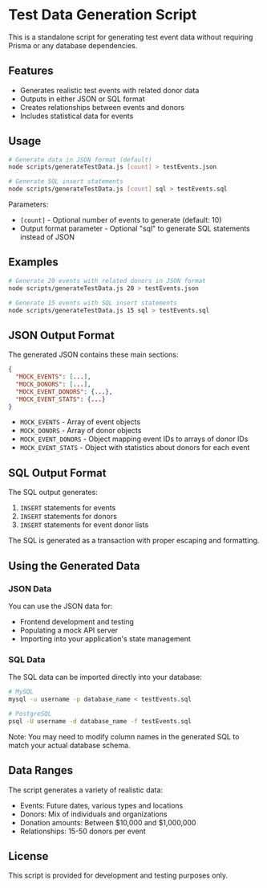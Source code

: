 # Test Data Generation Script

This is a standalone script for generating test event data without requiring Prisma or any database dependencies.

## Features

- Generates realistic test events with related donor data
- Outputs in either JSON or SQL format
- Creates relationships between events and donors
- Includes statistical data for events

## Usage

```bash
# Generate data in JSON format (default)
node scripts/generateTestData.js [count] > testEvents.json

# Generate SQL insert statements
node scripts/generateTestData.js [count] sql > testEvents.sql
```

Parameters:
- `[count]` - Optional number of events to generate (default: 10)
- Output format parameter - Optional "sql" to generate SQL statements instead of JSON

## Examples

```bash
# Generate 20 events with related donors in JSON format
node scripts/generateTestData.js 20 > testEvents.json

# Generate 15 events with SQL insert statements
node scripts/generateTestData.js 15 sql > testEvents.sql
```

## JSON Output Format

The generated JSON contains these main sections:

```json
{
  "MOCK_EVENTS": [...],
  "MOCK_DONORS": [...],
  "MOCK_EVENT_DONORS": {...},
  "MOCK_EVENT_STATS": {...}
}
```

- `MOCK_EVENTS` - Array of event objects
- `MOCK_DONORS` - Array of donor objects
- `MOCK_EVENT_DONORS` - Object mapping event IDs to arrays of donor IDs
- `MOCK_EVENT_STATS` - Object with statistics about donors for each event

## SQL Output Format

The SQL output generates:

1. `INSERT` statements for events
2. `INSERT` statements for donors
3. `INSERT` statements for event donor lists

The SQL is generated as a transaction with proper escaping and formatting.

## Using the Generated Data

### JSON Data

You can use the JSON data for:
- Frontend development and testing
- Populating a mock API server
- Importing into your application's state management

### SQL Data

The SQL data can be imported directly into your database:

```bash
# MySQL
mysql -u username -p database_name < testEvents.sql

# PostgreSQL
psql -U username -d database_name -f testEvents.sql
```

Note: You may need to modify column names in the generated SQL to match your actual database schema.

## Data Ranges

The script generates a variety of realistic data:

- Events: Future dates, various types and locations
- Donors: Mix of individuals and organizations
- Donation amounts: Between $10,000 and $1,000,000
- Relationships: 15-50 donors per event

## License

This script is provided for development and testing purposes only. 